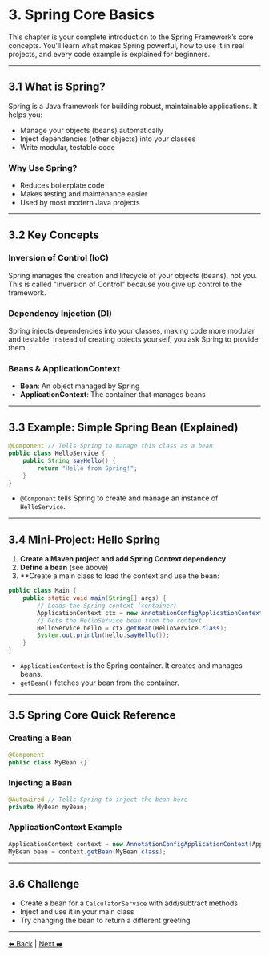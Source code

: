# 3. Spring Core Basics

This chapter is your complete introduction to the Spring Framework’s core concepts. You’ll learn what makes Spring powerful, how to use it in real projects, and every code example is explained for beginners.

---

## 3.1 What is Spring?
Spring is a Java framework for building robust, maintainable applications. It helps you:
- Manage your objects (beans) automatically
- Inject dependencies (other objects) into your classes
- Write modular, testable code

### Why Use Spring?
- Reduces boilerplate code
- Makes testing and maintenance easier
- Used by most modern Java projects

---

## 3.2 Key Concepts
### Inversion of Control (IoC)
Spring manages the creation and lifecycle of your objects (beans), not you. This is called "Inversion of Control" because you give up control to the framework.

### Dependency Injection (DI)
Spring injects dependencies into your classes, making code more modular and testable. Instead of creating objects yourself, you ask Spring to provide them.

### Beans & ApplicationContext
- **Bean**: An object managed by Spring
- **ApplicationContext**: The container that manages beans

---

## 3.3 Example: Simple Spring Bean (Explained)
```java
@Component // Tells Spring to manage this class as a bean
public class HelloService {
    public String sayHello() {
        return "Hello from Spring!";
    }
}
```
- `@Component` tells Spring to create and manage an instance of `HelloService`.

---

## 3.4 Mini-Project: Hello Spring
1. **Create a Maven project and add Spring Context dependency**
2. **Define a bean** (see above)
3. **Create a main class to load the context and use the bean:
```java
public class Main {
    public static void main(String[] args) {
        // Loads the Spring context (container)
        ApplicationContext ctx = new AnnotationConfigApplicationContext(AppConfig.class);
        // Gets the HelloService bean from the context
        HelloService hello = ctx.getBean(HelloService.class);
        System.out.println(hello.sayHello());
    }
}
```
- `ApplicationContext` is the Spring container. It creates and manages beans.
- `getBean()` fetches your bean from the container.

---

## 3.5 Spring Core Quick Reference
### Creating a Bean
```java
@Component
public class MyBean {}
```

### Injecting a Bean
```java
@Autowired // Tells Spring to inject the bean here
private MyBean myBean;
```

### ApplicationContext Example
```java
ApplicationContext context = new AnnotationConfigApplicationContext(AppConfig.class);
MyBean bean = context.getBean(MyBean.class);
```

---

## 3.6 Challenge
- Create a bean for a `CalculatorService` with add/subtract methods
- Inject and use it in your main class
- Try changing the bean to return a different greeting

---
[⬅️ Back](./02-java-refresher.md) | [Next ➡️](./04-spring-boot-intro.md)
